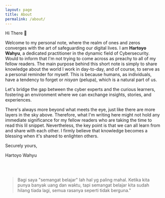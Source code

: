 ```yaml
---
layout: page
title: About
permalink: /about/
---
```


Hi There 👋

Welcome to my personal note, where the realm of ones and zeros converges with the art of safeguarding our digital lives. I am <b>Hartoyo Wahyu</b>, a dedicated practitioner in the dynamic field of Cybersecurity. Would to inform that I'm not trying to come across as preachy to all of my fellow readers. The main purpose behind this short note is simply to share knowledge about the world I work in day-to-day, and of course, to serve as a personal reminder for myself. This is because humans, as individuals, have a tendency to forget or <i>nisyan</i> (pelupa), which is a natural part of us.

Let's bridge the gap between the cyber experts and the curious learners, fostering an environment where we can exchange insights, stories, and experiences.

There's always more beyond what meets the eye, just like there are more layers in the sky above. Therefore, what I'm writing here might not hold any immediate significance for my fellow readers who are taking the time to read this lil snippet. Nevertheless, the key point is that we can all learn from and share with each other. I firmly believe that knowledge becomes a blessing when it's shared to enlighten others.


Securely yours,

Hartoyo Wahyu

<br>
<br>

> Bagi saya "semangat belajar" lah hal yg paling mahal. Ketika kita punya banyak uang dan waktu, tapi semangat belajar kita sudah hilang tiada lagi, semua rasanya seperti tidak berguna."